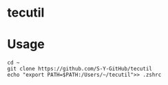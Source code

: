 # tecutil

# Usage

```
cd ~
git clone https://github.com/S-Y-GitHub/tecutil
echo "export PATH=$PATH:/Users/~/tecutil">> .zshrc
```